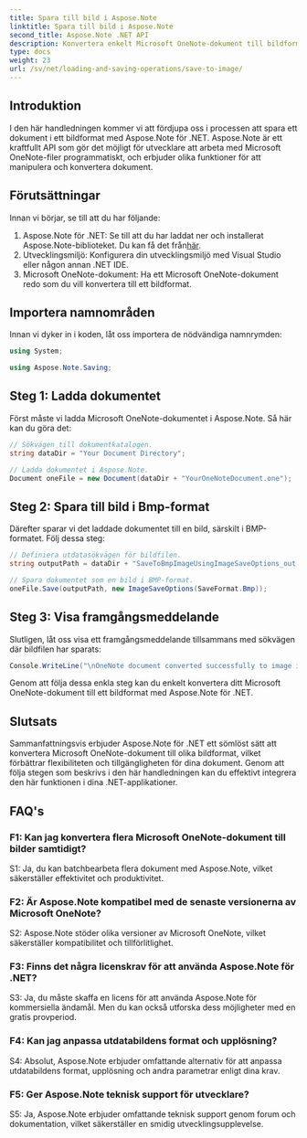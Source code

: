 ```yaml
---
title: Spara till bild i Aspose.Note
linktitle: Spara till bild i Aspose.Note
second_title: Aspose.Note .NET API
description: Konvertera enkelt Microsoft OneNote-dokument till bildformat i BMP med Aspose.Note för .NET. Sömlös integration, enkla steg och robust funktionalitet.
type: docs
weight: 23
url: /sv/net/loading-and-saving-operations/save-to-image/
---
```

## Introduktion

I den här handledningen kommer vi att fördjupa oss i processen att spara ett dokument i ett bildformat med Aspose.Note för .NET. Aspose.Note är ett kraftfullt API som gör det möjligt för utvecklare att arbeta med Microsoft OneNote-filer programmatiskt, och erbjuder olika funktioner för att manipulera och konvertera dokument.

## Förutsättningar

Innan vi börjar, se till att du har följande:

1.  Aspose.Note för .NET: Se till att du har laddat ner och installerat Aspose.Note-biblioteket. Du kan få det från[här](https://releases.aspose.com/note/net/).
2. Utvecklingsmiljö: Konfigurera din utvecklingsmiljö med Visual Studio eller någon annan .NET IDE.
3. Microsoft OneNote-dokument: Ha ett Microsoft OneNote-dokument redo som du vill konvertera till ett bildformat.

## Importera namnområden

Innan vi dyker in i koden, låt oss importera de nödvändiga namnrymden:

```csharp
using System;

using Aspose.Note.Saving;
```

## Steg 1: Ladda dokumentet

Först måste vi ladda Microsoft OneNote-dokumentet i Aspose.Note. Så här kan du göra det:

```csharp
// Sökvägen till dokumentkatalogen.
string dataDir = "Your Document Directory";

// Ladda dokumentet i Aspose.Note.
Document oneFile = new Document(dataDir + "YourOneNoteDocument.one");
```

## Steg 2: Spara till bild i Bmp-format

Därefter sparar vi det laddade dokumentet till en bild, särskilt i BMP-formatet. Följ dessa steg:

```csharp
// Definiera utdatasökvägen för bildfilen.
string outputPath = dataDir + "SaveToBmpImageUsingImageSaveOptions_out.bmp";

// Spara dokumentet som en bild i BMP-format.
oneFile.Save(outputPath, new ImageSaveOptions(SaveFormat.Bmp));
```

## Steg 3: Visa framgångsmeddelande

Slutligen, låt oss visa ett framgångsmeddelande tillsammans med sökvägen där bildfilen har sparats:

```csharp
Console.WriteLine("\nOneNote document converted successfully to image in BMP format.\nFile saved at " + outputPath);
```

Genom att följa dessa enkla steg kan du enkelt konvertera ditt Microsoft OneNote-dokument till ett bildformat med Aspose.Note för .NET.

## Slutsats

Sammanfattningsvis erbjuder Aspose.Note för .NET ett sömlöst sätt att konvertera Microsoft OneNote-dokument till olika bildformat, vilket förbättrar flexibiliteten och tillgängligheten för dina dokument. Genom att följa stegen som beskrivs i den här handledningen kan du effektivt integrera den här funktionen i dina .NET-applikationer.

## FAQ's

### F1: Kan jag konvertera flera Microsoft OneNote-dokument till bilder samtidigt?

S1: Ja, du kan batchbearbeta flera dokument med Aspose.Note, vilket säkerställer effektivitet och produktivitet.

### F2: Är Aspose.Note kompatibel med de senaste versionerna av Microsoft OneNote?

S2: Aspose.Note stöder olika versioner av Microsoft OneNote, vilket säkerställer kompatibilitet och tillförlitlighet.

### F3: Finns det några licenskrav för att använda Aspose.Note för .NET?

S3: Ja, du måste skaffa en licens för att använda Aspose.Note för kommersiella ändamål. Men du kan också utforska dess möjligheter med en gratis provperiod.

### F4: Kan jag anpassa utdatabildens format och upplösning?

S4: Absolut, Aspose.Note erbjuder omfattande alternativ för att anpassa utdatabildens format, upplösning och andra parametrar enligt dina krav.

### F5: Ger Aspose.Note teknisk support för utvecklare?

S5: Ja, Aspose.Note erbjuder omfattande teknisk support genom forum och dokumentation, vilket säkerställer en smidig utvecklingsupplevelse.